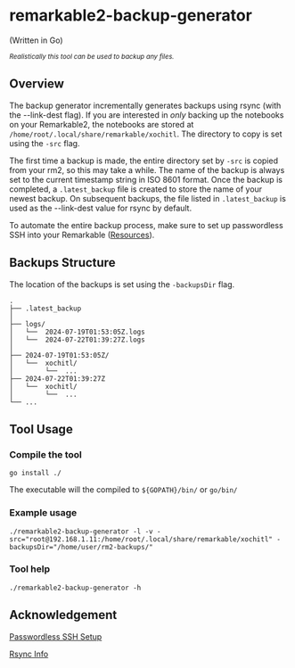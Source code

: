 # remarkable2-backup-generator

(Written in Go)

<i><small>Realistically this tool can be used to backup any files.</small></i>

## Overview

The backup generator incrementally generates backups using rsync (with the --link-dest flag).
If you are interested in _only_ backing up the notebooks on your Remarkable2, the notebooks are stored at `/home/root/.local/share/remarkable/xochitl`. The directory to copy is set using the `-src` flag.

The first time a backup is made, the entire directory set by `-src` is copied from your rm2, so this may take a while.
The name of the backup is always set to the current timestamp string in ISO 8601 format.
Once the backup is completed, a `.latest_backup` file is created to store the name of your newest backup.
On subsequent backups, the file listed in `.latest_backup` is used as the --link-dest value for rsync by default.

To automate the entire backup process, make sure to set up passwordless SSH into your Remarkable ([Resources](#resources)).

## Backups Structure

The location of the backups is set using the `-backupsDir` flag.

```
.
├── .latest_backup
│
├── logs/
│   └──  2024-07-19T01:53:05Z.logs
│   └──  2024-07-22T01:39:27Z.logs
│
├── 2024-07-19T01:53:05Z/
│   └──  xochitl/           
│        └──  ...
├── 2024-07-22T01:39:27Z
│   └──  xochitl/
│        └──  ...
└── ...
```

## Tool Usage

### Compile the tool
`go install ./`

The executable will the compiled to `${GOPATH}/bin/` or `go/bin/`

### Example usage
`./remarkable2-backup-generator -l -v -src="root@192.168.1.11:/home/root/.local/share/remarkable/xochitl" -backupsDir="/home/user/rm2-backups/"`

### Tool help
`./remarkable2-backup-generator -h`

## Acknowledgement

[Passwordless SSH Setup](https://remarkable.jms1.info/info/ssh.html)

[Rsync Info](https://remarkable.jms1.info/info/backups.html)
